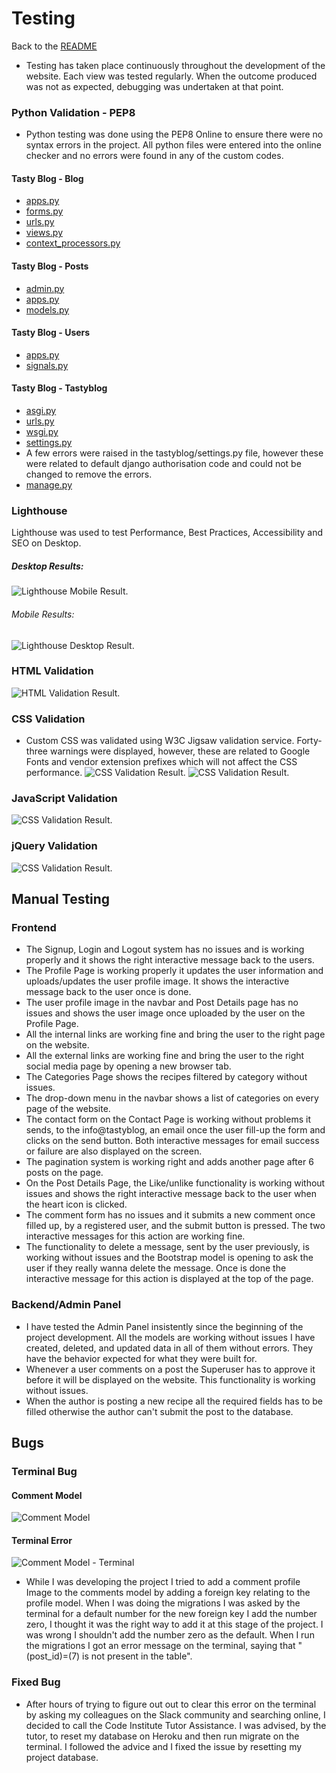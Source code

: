 # Testing
Back to the [README](README.md)

* Testing has taken place continuously throughout the development of the website. Each view was
 tested regularly. When the outcome produced was not as expected, debugging was undertaken at that point.  

### Python Validation - PEP8
* Python testing was done using the PEP8 Online to ensure there were no syntax errors in the project. All python files
were entered into the online checker and no errors were found in any of the custom codes.

#### Tasty Blog - Blog
* [apps.py](./assets/images/readme/test/pep8/blog_pep8_apps.jpg)
* [forms.py](./assets/images/readme/test/pep8/blog_pep8_forms.jpg)
* [urls.py](./assets/images/readme/test/pep8/blog_pep8_urls.jpg)
* [views.py](./assets/images/readme/test/pep8/blog_pep8_views.jpg)
* [context_processors.py](./assets/images/readme/test/pep8/blog_pep8_context_processor.jpg)

#### Tasty Blog - Posts
* [admin.py](./assets/images/readme/test/pep8/posts_pep8_admin.jpg)
* [apps.py](./assets/images/readme/test/pep8/posts_pep8_apps.jpg)
* [models.py](./assets/images/readme/test/pep8/posts_pep8_models.jpg)

#### Tasty Blog - Users
* [apps.py](./assets/images/readme/test/pep8/users_pep8_apps.jpg)
* [signals.py](./assets/images/readme/test/pep8/users_pep8_signals.jpg)

#### Tasty Blog - Tastyblog
* [asgi.py](./assets/images/readme/test/pep8/tastyblog_pep8_asgi.jpg)
* [urls.py](./assets/images/readme/test/pep8/tastyblog_pep8_urls.jpg)
* [wsgi.py](./assets/images/readme/test/pep8/tastyblog_pep8_wsgi.jpg)
* [settings.py](./assets/images/readme/test/pep8/tastyblog_pep8_settings.jpg)
* A few errors were raised in the tastyblog/settings.py file, however these were related to default django authorisation
code and could not be changed to remove the errors.
* [manage.py](./assets/images/readme/test/pep8/pep8_manage.jpg)


### Lighthouse
Lighthouse was used to test Performance, Best Practices, Accessibility and SEO on Desktop.

##### Desktop Results:
![Lighthouse Mobile Result](./assets/images/readme/test/tasty_blog_lighthouse_desktop_results.jpg).

###### Mobile Results:
![Lighthouse Desktop Result](./assets/images/readme/test/tasty_blog_lighthouse_mobile_results.jpg).

### HTML Validation
![HTML Validation Result](./assets/images/readme/test/tasty_blog_html_validator_results.jpg).

### CSS Validation
* Custom CSS was validated using W3C Jigsaw validation service. Forty-three warnings were displayed, however, 
  these are related to Google Fonts and vendor extension prefixes which will not affect the CSS performance.
![CSS Validation Result](./assets/images/readme/test/tasty_blog_css_validator_results.jpg).
![CSS Validation Result](./assets/images/readme/test/tasty_blog_css_validator_results_warnings.jpg).

### JavaScript Validation
![CSS Validation Result](./assets/images/readme/test/tasty_blog_js_validator_results.jpg).

### jQuery Validation
![CSS Validation Result](./assets/images/readme/test/tasty_blog_jquery_validator_results.jpg).


## Manual Testing
### Frontend
* The Signup, Login and Logout system has no issues and is working properly and it shows the right interactive message
  back to the users.
* The Profile Page is working properly it updates the user information and uploads/updates the user profile image.
  It shows the interactive message back to the user once is done.
* The user profile image in the navbar and Post Details page has no issues and shows the user image once uploaded by the
  user on the Profile Page.
* All the internal links are working fine and bring the user to the right page on the website.
* All the external links are working fine and bring the user to the right social media page by opening a new browser
  tab.
* The Categories Page shows the recipes filtered by category without issues.
* The drop-down menu in the navbar shows a list of categories on every page of the website.
* The contact form on the Contact Page is working without problems it sends, to the info@tastyblog,
  an email once the user fill-up the form and clicks on the send button. Both interactive messages for email
  success or failure are also displayed on the screen.
* The pagination system is working right and adds another page after 6 posts on the page.
* On the Post Details Page, the Like/unlike functionality is working without issues and shows the right 
  interactive message back to the user when the heart icon is clicked.
* The comment form has no issues and it submits a new comment once filled up, by a registered user, 
  and the submit button is pressed. The two interactive messages for this action are working fine.  
* The functionality to delete a message, sent by the user previously, is working without issues and the 
  Bootstrap model is opening to ask the user if they really wanna delete the message. Once is done the interactive 
  message for this action is displayed at the top of the page.  

### Backend/Admin Panel
* I have tested the Admin Panel insistently since the beginning of the project development. All the models are working 
    without issues I have created, deleted, and updated data in all of them without errors. They have the behavior expected 
    for what they were built for.
* Whenever a user comments on a post the Superuser has to approve it before it will be displayed on the website. This functionality is 
    working without issues.  
* When the author is posting a new recipe all the required fields has to be filled otherwise the author can't submit the post to the database. 
  
## Bugs
### Terminal Bug
#### Comment Model 
![Comment Model](./assets/images/readme/extras/comments_model_issue.jpg)
#### Terminal Error
![Comment Model - Terminal](./assets/images/readme/extras/terminal_comment_model_issue.jpg)

* While I was developing the project I tried to add a comment profile Image to the comments model 
  by adding a foreign key relating to the profile model. When I was doing the migrations I was asked by 
  the terminal for a default number for the new foreign key I add the number zero, I thought it was 
  the right way to add it at this stage of the project. I was wrong  I shouldn't add the number zero as 
  the default. When I run the migrations I got an error message on the terminal, saying that "(post_id)=(7) is not present in the table".

### Fixed Bug

* After hours of trying to figure out out to clear this error on the terminal by asking my colleagues on the Slack 
  community and searching online, I decided to call the Code Institute Tutor Assistance. I was advised, by the 
  tutor, to reset my database on Heroku and then run migrate on the terminal. I followed the advice and I fixed 
  the issue by resetting my project database.

